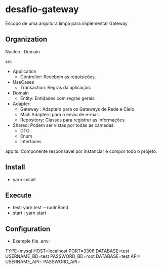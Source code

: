 # desafio-gateway

Escopo de uma arquitura limpa para implementar Gateway

## Organization

Nucleo : Domain

src

-   Application
    -   Controller: Recebem as requisições.
-   UseCases
    -   Transaction: Regras da aplicação.
-   Domain
    -   Entity: Entidades com regras gerais.
-   Adapter:
    -   Gateway : Adapters para os Gateways de Rede e Cielo.
    -   Mail: Adapters para o envio de e-mail.
    -   Repository: Classes para registrar as informações
-   Shared: Podem ser vistas por todas as camadas.
    -   DTO
    -   Enum
    -   Interfaces

app.ts: Componente responsavel por instanciar e compor todo o projeto.

## Install

-   yarn install

## Execute

-   test: yarn test --runInBand
-   start : yarn start

## Configuration

-   Exemple file .env:

TYPE=mysql
HOST=localhost
PORT=3306
DATABASE=test
USERNAME_BD=test
PASSWORD_BD=root
DATABASE=test
API=
USERNAME_API=
PASSWORD_API=
